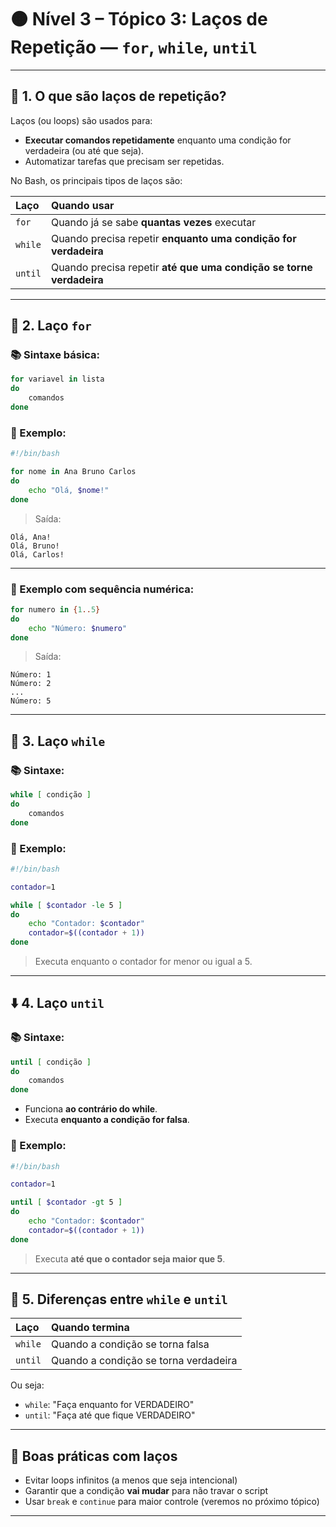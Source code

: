 
# 🟠 Nível 3 – Tópico 3: Laços de Repetição — `for`, `while`, `until`

---

## 📖 1. O que são laços de repetição?

Laços (ou loops) são usados para:

- **Executar comandos repetidamente** enquanto uma condição for verdadeira (ou até que seja).
- Automatizar tarefas que precisam ser repetidas.

No Bash, os principais tipos de laços são:

| Laço | Quando usar |
|:---|:---|
| `for` | Quando já se sabe **quantas vezes** executar |
| `while` | Quando precisa repetir **enquanto uma condição for verdadeira** |
| `until` | Quando precisa repetir **até que uma condição se torne verdadeira** |

---

## 🔄 2. Laço `for`

### 📚 Sintaxe básica:

```bash
for variavel in lista
do
    comandos
done
```

### 📌 Exemplo:

```bash
#!/bin/bash

for nome in Ana Bruno Carlos
do
    echo "Olá, $nome!"
done
```

> Saída:
```
Olá, Ana!
Olá, Bruno!
Olá, Carlos!
```

---

### 📌 Exemplo com sequência numérica:

```bash
for numero in {1..5}
do
    echo "Número: $numero"
done
```

> Saída:
```
Número: 1
Número: 2
...
Número: 5
```

---

## 🔁 3. Laço `while`

### 📚 Sintaxe:

```bash
while [ condição ]
do
    comandos
done
```

### 📌 Exemplo:

```bash
#!/bin/bash

contador=1

while [ $contador -le 5 ]
do
    echo "Contador: $contador"
    contador=$((contador + 1))
done
```

> Executa enquanto o contador for menor ou igual a 5.

---

## ⬇️ 4. Laço `until`

### 📚 Sintaxe:

```bash
until [ condição ]
do
    comandos
done
```

- Funciona **ao contrário do while**.
- Executa **enquanto a condição for falsa**.

### 📌 Exemplo:

```bash
#!/bin/bash

contador=1

until [ $contador -gt 5 ]
do
    echo "Contador: $contador"
    contador=$((contador + 1))
done
```

> Executa **até que o contador seja maior que 5**.

---

## 🚦 5. Diferenças entre `while` e `until`

| Laço | Quando termina |
|:---|:---|
| `while` | Quando a condição se torna falsa |
| `until` | Quando a condição se torna verdadeira |

Ou seja:
- `while`: "Faça enquanto for VERDADEIRO"
- `until`: "Faça até que fique VERDADEIRO"

---

## 🎯 Boas práticas com laços

- Evitar loops infinitos (a menos que seja intencional)
- Garantir que a condição **vai mudar** para não travar o script
- Usar `break` e `continue` para maior controle (veremos no próximo tópico)

---
